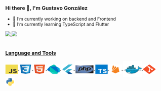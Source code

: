 ### Hi there 👋, I'm Gustavo González

- 🔭 I’m currently working on backend and Frontend
- 🌱 I’m currently learning TypeScript and Flutter

<div>
    <a href="https://github.com/gustavogonzalezdev">
      <img height="180em" src="https://github-readme-stats.vercel.app/api?username=gustavogonzalezdev&show_icons=true&theme=dark&include_all_commits=true&count_private=true"/>
      <img height="180em" src="https://github-readme-stats.vercel.app/api/top-langs/?username=gustavogonzalezdev&layout=compact&langs_count=16&theme=dark"/>
</div>
  
<div style="display: inline_block"><br>
  <h3>Language and Tools</h3>
  <img align="center" alt="Gus-JS" height="30" width="40" src="https://github.com/devicons/devicon/blob/master/icons/javascript/javascript-original.svg">
  <img align="center" alt="Gus-CSS3" height="30" width="40" src="https://github.com/devicons/devicon/blob/master/icons/css3/css3-original.svg">
  <img align="center" alt="Gus-HTML5" height="30" width="40" src="https://github.com/devicons/devicon/blob/master/icons/html5/html5-original.svg">
  <img align="center" alt="Gus-DART" height="30" width="40" src="https://github.com/devicons/devicon/blob/master/icons/dart/dart-original.svg">
  <img align="center" alt="Gus-FLUTTER" height="30" width="40" src="https://github.com/devicons/devicon/blob/master/icons/flutter/flutter-original.svg">
  <img align="center" alt="Gus-PHP" height="50" width="60" src="https://github.com/devicons/devicon/blob/master/icons/php/php-original.svg">
  <img align="center" alt="Gus-TYPESCRIPT" height="30" width="40" src="https://github.com/devicons/devicon/blob/master/icons/typescript/typescript-original.svg">
  <img align="center" alt="Gus-FIREBASE" height="30" width="40" src="https://github.com/devicons/devicon/blob/master/icons/firebase/firebase-plain.svg">
  <img align="center" alt="Gus-DOCKER" height="50" width="60" src="https://github.com/devicons/devicon/blob/master/icons/docker/docker-original.svg">
  <img align="center" alt="Gus-GIT" height="30" width="40" src="https://github.com/devicons/devicon/blob/master/icons/git/git-original.svg">
  <img align="center" alt="Gus-PYTHON" height="30" width"40" src="https://github.com/devicons/devicon/blob/master/icons/python/python-original.svg">
</div>
